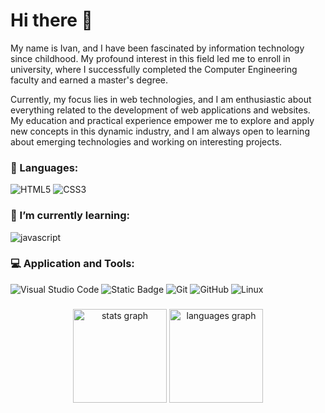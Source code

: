 # Hi there 👋

My name is Ivan, and I have been fascinated by information technology since childhood. My profound interest in this field led me to enroll in university, where I successfully completed the Computer Engineering faculty and earned a master's degree.

Currently, my focus lies in web technologies, and I am enthusiastic about everything related to the development of web applications and websites. My education and practical experience empower me to explore and apply new concepts in this dynamic industry, and I am always open to learning about emerging technologies and working on interesting projects.

### 📜 Languages:

![HTML5](https://img.shields.io/badge/html5-%23E34F26.svg?style=for-the-badge&logo=html5&logoColor=white)
![CSS3](https://img.shields.io/badge/css3-%231572B6.svg?style=for-the-badge&logo=css3&logoColor=white)

### 🌱 I’m currently learning:

![javascript](https://img.shields.io/badge/javascript%20-%23323330.svg?&style=for-the-badge&logo=javascript&logoColor=%23F7DF1E)

### 💻 Application and Tools:

![Visual Studio Code](https://img.shields.io/badge/Visual%20Studio%20Code-0078d7.svg?style=for-the-badge&logo=visual-studio-code&logoColor=white)
![Static Badge](https://img.shields.io/badge/FIGMA-white?style=for-the-badge&logo=FIGMA&logoColor=black)
![Git](https://img.shields.io/badge/git-%23F05033.svg?style=for-the-badge&logo=git&logoColor=white)
![GitHub](https://img.shields.io/badge/github-%23121011.svg?style=for-the-badge&logo=github&logoColor=white)
![Linux](https://img.shields.io/badge/Linux-FCC624?style=for-the-badge&logo=linux&logoColor=black)

###

<div align="center">
  <img src="https://github-readme-stats-eosin-two.vercel.app/api?username=Alter-White&count_private=true&hide=issues,contribs&show=reviews&show_icons=true&rank_icon=github&theme=radical&hide_border=true" height="150" alt="stats graph"  />
  <img src="https://github-readme-stats-eosin-two.vercel.app/api/top-langs/?username=Alter-White&count_private=true&layout=compact&theme=radical&hide_border=true" height="150" alt="languages graph"  />
</div>

###

<!--
**Alter-White/Alter-White** is a ✨ _special_ ✨ repository because its `README.md` (this file) appears on your GitHub profile.

Here are some ideas to get you started:

- 🔭 I’m currently working on ...
- 🌱 I’m currently learning ...
- 👯 I’m looking to collaborate on ...
- 🤔 I’m looking for help with ...
- 💬 Ask me about ...
- 📫 How to reach me: ...
- 😄 Pronouns: ...
- ⚡ Fun fact: ...
-->
